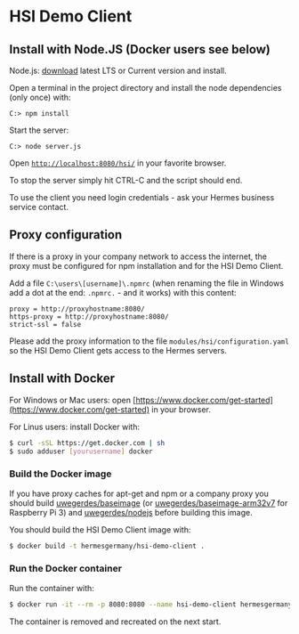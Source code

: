 # HSI Demo Client

## Install with Node.JS (Docker users see below)

Node.js: [download](https://nodejs.org/en/download/) latest LTS or Current version and install.

Open a terminal in the project directory and install the node dependencies (only once) with:

```
C:> npm install
```

Start the server:

```
C:> node server.js
```

Open [`http://localhost:8080/hsi/`](http://localhost:8080/hsi/) in your favorite browser.

To stop the server simply hit CTRL-C and the script should end.

To use the client you need login credentials - ask your Hermes business service contact.

## Proxy configuration

If there is a proxy in your company network to access the internet, the proxy must be configured for npm installation and for the HSI Demo Client.

Add a file `C:\users\[username]\.npmrc` (when renaming the file in Windows add a dot at the end: `.npmrc.` - and it works) with this content:

```
proxy = http://proxyhostname:8080/
https-proxy = http://proxyhostname:8080/
strict-ssl = false
```

Please add the proxy information to the file `modules/hsi/configuration.yaml` so the HSI Demo Client gets access to the Hermes servers.

## Install with Docker

For Windows or Mac users: open [https://www.docker.com/get-started](https://www.docker.com/get-started) in your browser.

For Linus users: install Docker with:

```bash
$ curl -sSL https://get.docker.com | sh
$ sudo adduser [yourusername] docker
```

### Build the Docker image

If you have proxy caches for apt-get and npm or a company proxy you should build [uwegerdes/baseimage](https://github.com/UweGerdes/docker-baseimage) (or [uwegerdes/baseimage-arm32v7](https://github.com/UweGerdes/docker-baseimage-arm32v7) for Raspberry Pi 3) and [uwegerdes/nodejs](https://github.com/UweGerdes/docker-nodejs) before building this image.

You should build the HSI Demo Client image with:

```bash
$ docker build -t hermesgermany/hsi-demo-client .
```

### Run the Docker container

Run the container with:

```bash
$ docker run -it --rm -p 8080:8080 --name hsi-demo-client hermesgermany/hsi-demo-client
```

The container is removed and recreated on the next start.
